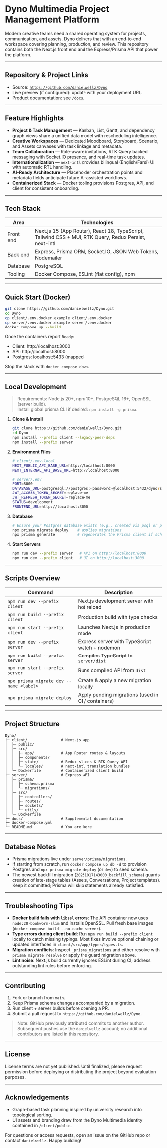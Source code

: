 # Dyno Multimedia Project Management Platform

Modern creative teams need a shared operating system for projects, communication, and assets. Dyno delivers that with an end‑to‑end workspace covering planning, production, and review. This repository contains both the Next.js front end and the Express/Prisma API that power the platform.

---

## Repository & Project Links

- Source: [`https://github.com/danielwellz/Dyno`](https://github.com/danielwellz/Dyno)
- Live preview (if configured): update with your deployment URL.
- Product documentation: see `/docs`.

---

## Feature Highlights

- **Project & Task Management** — Kanban, List, Gantt, and dependency graph views share a unified data model with rescheduling intelligence.
- **Creative Workspaces** — Dedicated Moodboard, Storyboard, Scenario, and Assets canvases with task linkage and metadata.
- **Team Collaboration** — Role-aware invitations, RTK Query backed messaging with Socket.IO presence, and real-time task updates.
- **Internationalization** — `next-intl` provides bilingual (English/Farsi) UI with automatic RTL handling.
- **AI-Ready Architecture** — Placeholder orchestration points and metadata fields anticipate future AI-assisted workflows.
- **Containerized Stack** — Docker tooling provisions Postgres, API, and client for consistent onboarding.

---

## Tech Stack

| Area       | Technologies                                                                                                      |
|------------|--------------------------------------------------------------------------------------------------------------------|
| Front end  | Next.js 15 (App Router), React 18, TypeScript, Tailwind CSS + MUI, RTK Query, Redux Persist, next-intl             |
| Back end   | Express, Prisma ORM, Socket.IO, JSON Web Tokens, Nodemailer                                                        |
| Database   | PostgreSQL                                                                                                         |
| Tooling    | Docker Compose, ESLint (flat config), npm                                                                          |

---

## Quick Start (Docker)

```bash
git clone https://github.com/danielwellz/Dyno.git
cd Dyno
cp client/.env.docker.example client/.env.docker
cp server/.env.docker.example server/.env.docker
docker compose up --build
```

Once the containers report `Ready`:
- Client: http://localhost:3000
- API: http://localhost:8000
- Postgres: localhost:5433 (mapped)

Stop the stack with `docker compose down`.

---

## Local Development

> Requirements: Node.js 20+, npm 10+, PostgreSQL 16+, OpenSSL (server build).  
> Install global prisma CLI if desired: `npm install -g prisma`.

1. **Clone & Install**
   ```bash
   git clone https://github.com/danielwellz/Dyno.git
   cd Dyno
   npm install --prefix client --legacy-peer-deps
   npm install --prefix server
   ```

2. **Environment Files**
   ```bash
   # client/.env.local
   NEXT_PUBLIC_API_BASE_URL=http://localhost:8000
   NEXT_INTERNAL_API_BASE_URL=http://localhost:8000

   # server/.env
   PORT=8000
   DATABASE_URL=postgresql://postgres:<password>@localhost:5432/dyno?schema=public
   JWT_ACCESS_TOKEN_SECRET=replace-me
   JWT_REFRESH_TOKEN_SECRET=replace-me
   STATUS=development
   FRONTEND_URL=http://localhost:3000
   ```

3. **Database**
   ```bash
   # Ensure your Postgres database exists (e.g., created via psql or pgAdmin)
   npx prisma migrate deploy    # applies migrations
   npx prisma generate          # regenerates the Prisma client if schema changed
   ```

4. **Start Servers**
   ```bash
   npm run dev --prefix server   # API on http://localhost:8000
   npm run dev --prefix client   # UI on http://localhost:3000
   ```

---

## Scripts Overview

| Command                                   | Description                                                           |
|-------------------------------------------|-----------------------------------------------------------------------|
| `npm run dev --prefix client`             | Next.js development server with hot reload                            |
| `npm run build --prefix client`           | Production build with type checks                                     |
| `npm run start --prefix client`           | Launches Next.js in production mode                                   |
| `npm run dev --prefix server`             | Express server with TypeScript watch + nodemon                        |
| `npm run build --prefix server`           | Compiles TypeScript to `server/dist`                                  |
| `npm run start --prefix server`           | Runs compiled API from `dist`                                         |
| `npx prisma migrate dev --name <label>`   | Create & apply a new migration locally                                |
| `npx prisma migrate deploy`               | Apply pending migrations (used in CI / containers)                    |

---

## Project Structure

```
Dyno/
├─ client/               # Next.js app
│  ├─ public/
│  ├─ src/
│  │  ├─ app/            # App Router routes & layouts
│  │  ├─ components/
│  │  ├─ state/          # Redux slices & RTK Query API
│  │  └─ locales/        # next-intl translation bundles
│  └─ Dockerfile         # Containerized client build
├─ server/               # Express API
│  ├─ prisma/
│  │  ├─ schema.prisma
│  │  └─ migrations/
│  ├─ src/
│  │  ├─ controllers/
│  │  ├─ routes/
│  │  ├─ sockets/
│  │  └─ utils/
│  └─ Dockerfile
├─ docs/                 # Supplemental documentation
├─ docker-compose.yml
└─ README.md             # You are here
```

---

## Database Notes

- Prisma migrations live under `server/prisma/migrations`.
- If starting from scratch, run `docker compose up db -d` to provision Postgres and `npx prisma migrate deploy` (or `dev`) to seed schema.
- The newest backfill migration (`20251017143000_backfill_schema`) guards creation of late-stage tables (Assets, Conversations, Project templates). Keep it committed; Prisma will skip statements already satisfied.

---

## Troubleshooting Tips

- **Docker build fails with `libssl` errors**: The API container now uses `node:20-bookworm-slim` and installs OpenSSL. Pull fresh base images (`docker compose build --no-cache server`).
- **Type errors during client build**: Run `npm run build --prefix client` locally to catch missing typings. Most fixes involve optional chaining or updated interfaces in `client/src/app/types/types.ts`.
- **Migration conflicts**: Inspect `_prisma_migrations` and either resolve with `prisma migrate resolve` or apply the guard migration above.
- **Lint noise**: Next.js build currently ignores ESLint during CI; address outstanding lint rules before enforcing.

---

## Contributing

1. Fork or branch from `main`.
2. Keep Prisma schema changes accompanied by a migration.
3. Run client + server builds before opening a PR.
4. Submit a pull request to `https://github.com/danielwellz/Dyno`.

> Note: GitHub previously attributed commits to another author. Subsequent pushes use the `danielwellz` account; no additional contributors are listed in this repository.

---

## License

License terms are not yet published. Until finalized, please request permission before deploying or distributing the project beyond evaluation purposes.

---

## Acknowledgements

- Graph-based task planning inspired by university research into topological sorting.
- UI assets and branding draw from the Dyno Multimedia identity contained in `/client/public`.

For questions or access requests, open an issue on the GitHub repo or contact `danielwellz`. Happy building!
